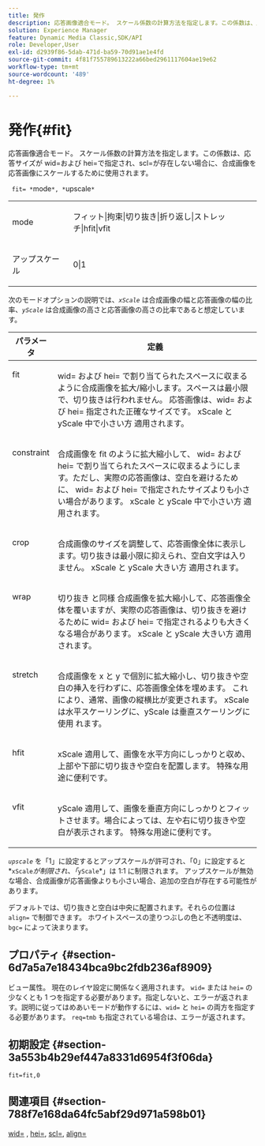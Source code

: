 ```yaml
---
title: 発作
description: 応答画像適合モード。 スケール係数の計算方法を指定します。この係数は、応答サイズが wid=および hei=で指定され、scl=が存在しない場合に、合成画像を応答画像にスケールするために使用されます。
solution: Experience Manager
feature: Dynamic Media Classic,SDK/API
role: Developer,User
exl-id: d2939f86-5dab-471d-ba59-70d91ae1e4fd
source-git-commit: 4f81f755789613222a66bed2961117604ae19e62
workflow-type: tm+mt
source-wordcount: '489'
ht-degree: 1%

---
```


# 発作{#fit}

応答画像適合モード。 スケール係数の計算方法を指定します。この係数は、応答サイズが wid=および hei=で指定され、scl=が存在しない場合に、合成画像を応答画像にスケールするために使用されます。

` fit= *`mode`*, *`upscale`*`

<table id="simpletable_50FBDC6B7CB2448891DD0F491DEB5ACF"> 
 <tr class="strow"> 
  <td class="stentry"> <p> <span class="codeph"> <span class="varname"> mode </span> </span> </p> </td> 
  <td class="stentry"> <p> <span class="codeph"> フィット|拘束|切り抜き|折り返し|ストレッチ|hfit|vfit </span> </p> </td> 
 </tr> 
 <tr class="strow"> 
  <td class="stentry"> <p> <span class="codeph"> <span class="varname"> アップスケール </span> </span> </p> </td> 
  <td class="stentry"> <p> <span class="codeph"> 0|1 </span> </p> </td> 
 </tr> 
</table>

次のモードオプションの説明では、*`xScale`* は合成画像の幅と応答画像の幅の比率、*`yScale`* は合成画像の高さと応答画像の高さの比率であると想定しています。

<table id="table_33408ECA9D164AFAA249F8589060545E"> 
 <thead> 
  <tr> 
   <th colname="col1" class="entry"> パラメータ </th> 
   <th colname="col2" class="entry"> 定義 </th> 
  </tr> 
 </thead>
 <tbody> 
  <tr valign="top"> 
   <td colname="col1"> <p> <span class="codeph"> fit </span> </p> </td> 
   <td colname="col2"> <p><span class="codeph"> wid= </span> および <span class="codeph"> hei= </span> で割り当てられたスペースに収まるように合成画像を拡大/縮小します。スペースは最小限で、切り抜きは行われません。 応答画像は、wid= <span class="codeph"> および </span> hei= <span class="codeph"></span> 指定された正確なサイズです。 xScale <span class="varname"> と yScale </span><span class="varname"> 中で小さい方 </span> 適用されます。 </p> </td> 
  </tr> 
  <tr valign="top"> 
   <td colname="col1"> <p> <span class="codeph"> constraint </span> </p> </td> 
   <td colname="col2"> <p>合成画像を <span class="codeph"> fit </span> のように拡大縮小して、<span class="codeph"> wid= </span> および <span class="codeph"> hei= </span> で割り当てられたスペースに収まるようにします。ただし、実際の応答画像は、空白を避けるために、<span class="codeph"> wid= </span> および <span class="codeph"> hei= </span> で指定されたサイズよりも小さい場合があります。 xScale <span class="varname"> と yScale </span><span class="varname"> 中で小さい方 </span> 適用されます。 </p> </td> 
  </tr> 
  <tr valign="top"> 
   <td colname="col1"> <p> <span class="codeph"> crop </span> </p> </td> 
   <td colname="col2"> <p>合成画像のサイズを調整して、応答画像全体に表示します。切り抜きは最小限に抑えられ、空白文字は入りません。 xScale <span class="varname"> と yScale </span><span class="varname"> 大きい方 </span> 適用されます。 </p> </td> 
  </tr> 
  <tr valign="top"> 
   <td colname="col1"> <p> <span class="codeph"> wrap </span> </p> </td> 
   <td colname="col2"> <p>切り抜き <span class="codeph"> と同様 </span> 合成画像を拡大縮小して、応答画像全体を覆いますが、実際の応答画像は、切り抜きを避けるために <span class="codeph"> wid= </span> および <span class="codeph"> hei= </span> で指定されるよりも大きくなる場合があります。 xScale <span class="varname"> と yScale </span><span class="varname"> 大きい方 </span> 適用されます。 </p> </td> 
  </tr> 
  <tr valign="top"> 
   <td colname="col1"> <p> <span class="codeph"> stretch </span> </p> </td> 
   <td colname="col2"> <p>合成画像を x と y で個別に拡大縮小し、切り抜きや空白の挿入を行わずに、応答画像全体を埋めます。 これにより、通常、画像の縦横比が変更されます。 <span class="varname"> xScale </span> は水平スケーリングに、yScale <span class="varname"> は垂直スケーリングに使用 </span> れます。 </p> </td> 
  </tr> 
  <tr valign="top"> 
   <td colname="col1"> <p> <span class="codeph"> hfit </span> </p> </td> 
   <td colname="col2"> <p>xScale <span class="varname"></span> 適用して、画像を水平方向にしっかりと収め、上部や下部に切り抜きや空白を配置します。 特殊な用途に便利です。 </p> </td> 
  </tr> 
  <tr valign="top"> 
   <td colname="col1"> <p> <span class="codeph"> vfit </span> </p> </td> 
   <td colname="col2"> <p>yScale <span class="varname"></span> 適用して、画像を垂直方向にしっかりとフィットさせます。場合によっては、左や右に切り抜きや空白が表示されます。 特殊な用途に便利です。 </p> </td> 
  </tr> 
 </tbody> 
</table>

*`upscale`* を「1」に設定するとアップスケールが許可され、「0」に設定すると*`xScale`*が制限され、「*`yScale`*」は 1:1 に制限されます。 アップスケールが無効な場合、合成画像が応答画像よりも小さい場合、追加の空白が存在する可能性があります。

デフォルトでは、切り抜きと空白は中央に配置されます。それらの位置は `align=` で制御できます。 ホワイトスペースの塗りつぶしの色と不透明度は、`bgc=` によって決まります。

## プロパティ {#section-6d7a5a7e18434bca9bc2fdb236af8909}

ビュー属性。 現在のレイヤ設定に関係なく適用されます。 `wid=` または `hei=` の少なくとも 1 つを指定する必要があります。指定しないと、エラーが返されます。説明に従ってはめあいモードが動作するには、`wid=` と `hei=` の両方を指定する必要があります。 `req=tmb` も指定されている場合は、エラーが返されます。

## 初期設定 {#section-3a553b4b29ef447a8331d6954f3f06da}

`fit=fit,0`

## 関連項目 {#section-788f7e168da64fc5abf29d971a598b01}

[wid=](../../../../../is-api/http-ref/image-serving-api-ref/c-http-protocol-reference/c-command-reference/r-is-http-wid.md#reference-bfeadcb67bf4485f851eb21345527e47) , [hei=](../../../../../is-api/http-ref/image-serving-api-ref/c-http-protocol-reference/c-command-reference/r-is-http-hei.md#reference-6d6f556ccc0e4b98a815e8a5c1944a96), [scl=](../../../../../is-api/http-ref/image-serving-api-ref/c-http-protocol-reference/c-command-reference/r-scl.md#reference-b2a74e493d0d407e98fe350551ba3fcc), [align=](../../../../../is-api/http-ref/image-serving-api-ref/c-http-protocol-reference/c-command-reference/r-align.md#reference-b7d6b87c75124d78884f916dd6544bc7)
